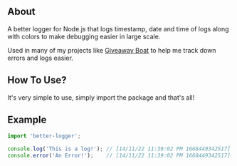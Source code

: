 ## About

A better logger for Node.js that logs timestamp, date and time of logs along with colors to make debugging easier in large scale.

Used in many of my projects like [Giveaway Boat](https://giveaway.boats) to help me track down errors and logs easier.

## How To Use?
It's very simple to use, simply import the package and that's all!

## Example
```js
import 'better-logger';

console.log('This is a log!'); // [14/11/22 11:39:02 PM 1668449342517] This is a log!
console.error('An Error!');    // [14/11/22 11:39:02 PM 1668449342517] An Error!
```
